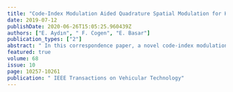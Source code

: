 ```yaml
---
title: "Code-Index Modulation Aided Quadrature Spatial Modulation for High-Rate MIMO Systems"
date: 2019-07-12
publishDate: 2020-06-26T15:05:25.960439Z
authors: ["E. Aydın", " F. Cogen", "E. Basar"]
publication_types: ["2"]
abstract: " In this correspondence paper, a novel code-index modulation (CIM) aided quadrature spatial modulation (QSM) scheme, called CIM-QSM, is proposed for highly spectrum and energy efficient multiple-input multiple-output (MIMO) systems. The CIM-QSM scheme transmits information over three different transmit entities: modulated symbols, activated antenna indices, and spreading code indices. Hence, a higher efficiency in terms spectrum and energy use, and better error performance compared to the conventional direct sequence spread spectrum, spatial modulation (SM), QSM, and CIM aided SS (CIM-SS) schemes are obtained by the CIM-QSM technique for MIMO communication systems. Analytical expressions for the average bit error rate, energy efficiency, and throughput of the CIM-QSM system are performed and the theoretical results are validated with Monte Carlo simulation results."
featured: true
volume: 68
issue: 10
page: 10257-10261
publication: " IEEE Transactions on Vehicular Technology"
---
```


